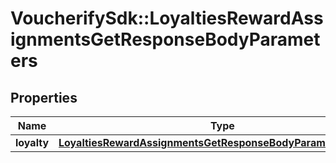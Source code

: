 # VoucherifySdk::LoyaltiesRewardAssignmentsGetResponseBodyParameters

## Properties

| Name | Type | Description | Notes |
| ---- | ---- | ----------- | ----- |
| **loyalty** | [**LoyaltiesRewardAssignmentsGetResponseBodyParametersLoyalty**](LoyaltiesRewardAssignmentsGetResponseBodyParametersLoyalty.md) |  | [optional] |

